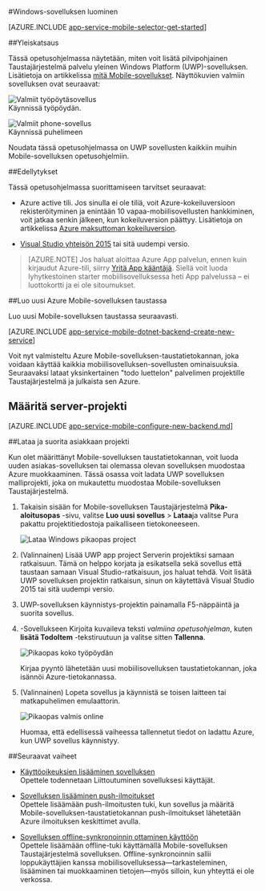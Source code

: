 <properties
    pageTitle="Luo yleinen Windows Platform (UWP), joka käyttää Mobile-sovellusten | Microsoft Azure"
    description="Noudata tässä opetusohjelmassa yleinen Windows Platform (UWP)-sovelluksen kehittämiseen C#, Visual Basic tai JavaScript Azure mobiilisovelluksen backends avulla pääset alkuun."
    services="app-service\mobile"
    documentationCenter="windows"
    authors="adrianhall"
    manager="erikre"
    editor=""/>

<tags
    ms.service="app-service-mobile"
    ms.workload="mobile"
    ms.tgt_pltfrm="mobile-windows"
    ms.devlang="dotnet"
    ms.topic="hero-article"
    ms.date="10/01/2016"
    ms.author="adrianha"/>

#<a name="create-a-windows-app"></a>Windows-sovelluksen luominen

[AZURE.INCLUDE [app-service-mobile-selector-get-started](../../includes/app-service-mobile-selector-get-started.md)]

##<a name="overview"></a>Yleiskatsaus

Tässä opetusohjelmassa näytetään, miten voit lisätä pilvipohjainen Taustajärjestelmä palvelu yleinen Windows Platform (UWP)-sovelluksen. Lisätietoja on artikkelissa [mitä Mobile-sovellukset](app-service-mobile-value-prop.md). Näyttökuvien valmiin sovelluksen ovat seuraavat:

![Valmiit työpöytäsovellus](./media/app-service-mobile-windows-store-dotnet-get-started/mobile-quickstart-completed-desktop.png)   
Käynnissä työpöydän. 

![Valmiit phone-sovellus](./media/app-service-mobile-windows-store-dotnet-get-started/mobile-quickstart-completed.png)  
Käynnissä puhelimeen

Noudata tässä opetusohjelmassa on UWP sovellusten kaikkiin muihin Mobile-sovelluksen opetusohjelmiin. 

##<a name="prerequisites"></a>Edellytykset

Tässä opetusohjelmassa suorittamiseen tarvitset seuraavat:

* Azure active tili. Jos sinulla ei ole tiliä, voit Azure-kokeiluversioon rekisteröityminen ja enintään 10 vapaa-mobiilisovellusten hankkiminen, voit jatkaa senkin jälkeen, kun kokeiluversion päättyy. Lisätietoja on artikkelissa [Azure maksuttoman kokeiluversion](https://azure.microsoft.com/pricing/free-trial/).

* [Visual Studio yhteisön 2015] tai sitä uudempi versio.

>[AZURE.NOTE] Jos haluat aloittaa Azure App palvelun, ennen kuin kirjaudut Azure-tili, siirry [Yritä App kääntäjä](https://tryappservice.azure.com/?appServiceName=mobile). Siellä voit luoda lyhytkestoinen starter mobiilisovelluksessa heti App palvelussa – ei luottokortti ja ei ole sitoumukset.

##<a name="create-a-new-azure-mobile-app-backend"></a>Luo uusi Azure Mobile-sovelluksen taustassa

Luo uusi Mobile-sovelluksen taustassa seuraavasti.

[AZURE.INCLUDE [app-service-mobile-dotnet-backend-create-new-service](../../includes/app-service-mobile-dotnet-backend-create-new-service.md)]

Voit nyt valmisteltu Azure Mobile-sovelluksen-taustatietokannan, joka voidaan käyttää kaikkia mobiilisovelluksen-sovellusten ominaisuuksia. Seuraavaksi lataat yksinkertainen "todo luettelon" palvelimen projektille Taustajärjestelmä ja julkaista sen Azure.

## <a name="configure-the-server-project"></a>Määritä server-projekti

[AZURE.INCLUDE [app-service-mobile-configure-new-backend.md](../../includes/app-service-mobile-configure-new-backend.md)]

##<a name="download-and-run-the-client-project"></a>Lataa ja suorita asiakkaan projekti

Kun olet määrittänyt Mobile-sovelluksen taustatietokannan, voit luoda uuden asiakas-sovelluksen tai olemassa olevan sovelluksen muodostaa Azure muokkaaminen. Tässä osassa voit ladata UWP sovelluksen malliprojekti, joka on mukautettu muodostaa Mobile-sovelluksen Taustajärjestelmä.

1. Takaisin sisään for Mobile-sovelluksen Taustajärjestelmä **Pika-aloitusopas** -sivu, valitse **Luo uusi sovellus** > **Lataa**ja valitse Pura pakattu projektitiedostoja paikalliseen tietokoneeseen.

    ![Lataa Windows pikaopas project](./media/app-service-mobile-windows-store-dotnet-get-started/mobile-app-windows-quickstart.png)

3. (Valinnainen) Lisää UWP app project Serverin projektiksi samaan ratkaisuun. Tämä on helppo korjata ja esikatsella sekä sovellus että taustaan samaan Visual Studio-ratkaisuun, jos haluat tehdä. Voit lisätä UWP sovelluksen projektin ratkaisun, sinun on käytettävä Visual Studio 2015 tai sitä uudempi versio.

4. UWP-sovelluksen käynnistys-projektin painamalla F5-näppäintä ja suorita sovellus.

5. -Sovellukseen Kirjoita kuvaileva teksti *valmiina opetusohjelman*, kuten **lisätä TodoItem** -tekstiruutuun ja valitse sitten **Tallenna**.

    ![Pikaopas koko työpöydän](./media/app-service-mobile-windows-store-dotnet-get-started/mobile-quickstart-startup.png)

    Kirjaa pyyntö lähetetään uusi mobiilisovelluksen taustatietokannan, joka isännöi Azure-tietokannassa.

6. (Valinnainen) Lopeta sovellus ja käynnistä se toisen laitteen tai matkapuhelimen emulaattorin.

    ![Pikaopas valmis online](./media/app-service-mobile-windows-store-dotnet-get-started/mobile-quickstart-completed.png)

    Huomaa, että edellisessä vaiheessa tallennetut tiedot on ladattu Azure, kun UWP sovellus käynnistyy. 

##<a name="next-steps"></a>Seuraavat vaiheet

* [Käyttöoikeuksien lisääminen sovelluksen](app-service-mobile-windows-store-dotnet-get-started-users.md)  
  Opettele todennetaan Liittoutuminen sovelluksesi käyttäjät.

* [Sovelluksen lisääminen push-ilmoitukset](app-service-mobile-windows-store-dotnet-get-started-push.md)  
  Opettele lisäämään push-ilmoitusten tuki, kun sovellus ja määritä Mobile-sovelluksen-taustatietokannan push-ilmoitukset lähetetään Azure ilmoituksen keskittimet avulla.

* [Sovelluksen offline-synkronoinnin ottaminen käyttöön](app-service-mobile-windows-store-dotnet-get-started-offline-data.md)  
  Opettele lisäämään offline-tuki käyttämällä Mobile-sovelluksen Taustajärjestelmä sovelluksen. Offline-synkronoinnin sallii loppukäyttäjien kanssa mobiilisovelluksessa&mdash;tarkasteleminen, lisääminen tai muokkaaminen tietojen&mdash;myös silloin, kun yhteyttä ei ole verkossa.

<!-- Anchors. -->
<!-- Images. -->
<!-- URLs. -->
[Mobile App SDK]: http://go.microsoft.com/fwlink/?LinkId=257545
[Azure portal]: https://portal.azure.com/
[Visual Studio yhteisön 2015]: https://go.microsoft.com/fwLink/p/?LinkID=534203
